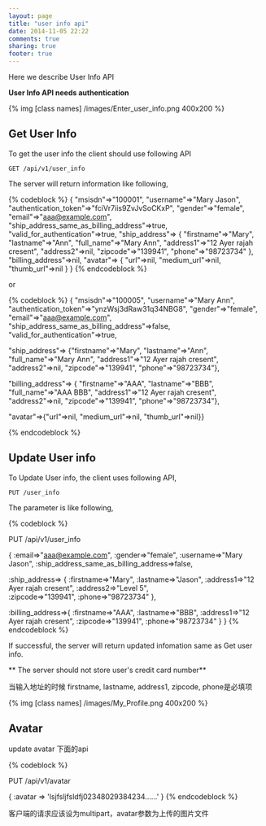 ```yaml
---
layout: page
title: "user info api"
date: 2014-11-05 22:22
comments: true
sharing: true
footer: true
---
```


Here we describe User Info API

**User Info API needs authentication**

{% img [class names] /images/Enter_user_info.png 400x200 %}

## Get User Info

To get the user info the client should use following API

`GET /api/v1/user_info`

The server will return information like following,

{% codeblock %}
{
  "msisdn"=>"100001",
   "username"=>"Mary Jason",
   "authentication_token"=>"fciVr7iis9ZvJvSoCKxP",
   "gender"=>"female",
   "email"=>"aaa@example.com",
   "ship_address_same_as_billing_address"=>true,
   "valid_for_authentication"=>true,
   "ship_address"=>
    {
      "firstname"=>"Mary",
     "lastname"=>"Ann",
     "full_name"=>"Mary Ann",
     "address1"=>"12 Ayer rajah cresent",
     "address2"=>nil,
     "zipcode"=>"139941",
     "phone"=>"98723734"
    },
   "billing_address"=>nil,
   "avatar"=>
    {
      "url"=>nil, 
      "medium_url"=>nil, 
      "thumb_url"=>nil
   }
}
{% endcodeblock %}

or

{% codeblock %}
{
  "msisdn"=>"100005",
 "username"=>"Mary Ann",
 "authentication_token"=>"ynzWsj3dRaw31q34NBG8",
 "gender"=>"female",
 "email"=>"aaa@example.com",
 "ship_address_same_as_billing_address"=>false,
 "valid_for_authentication"=>true,

 "ship_address"=>
  {"firstname"=>"Mary",
   "lastname"=>"Ann",
   "full_name"=>"Mary Ann",
   "address1"=>"12 Ayer rajah cresent",
   "address2"=>nil,
   "zipcode"=>"139941",
   "phone"=>"98723734"},

 "billing_address"=>
  {
    "firstname"=>"AAA",
   "lastname"=>"BBB",
   "full_name"=>"AAA BBB",
   "address1"=>"12 Ayer rajah cresent",
   "address2"=>nil,
   "zipcode"=>"139941",
   "phone"=>"98723734"},

  "avatar"=>{"url"=>nil, "medium_url"=>nil, "thumb_url"=>nil}}

{% endcodeblock %}

## Update User info
To Update User info, the client uses following API,

`PUT /user_info`

The parameter is like following,

{% codeblock %}

PUT /api/v1/user_info

{
   :email=>"aaa@example.com",
   :gender=>"female",
   :username=>"Mary Jason",
   :ship_address_same_as_billing_address=>false,

   :ship_address=> {
    :firstname=>"Mary", 
    :lastname=>"Jason", 
    :address1=>"12 Ayer rajah cresent",
    :address2=>"Level 5",  
    :zipcode=>"139941",
    :phone=>"98723734"
   },

   :billing_address=>{
    :firstname=>"AAA", 
    :lastname=>"BBB", 
    :address1=>"12 Ayer rajah cresent", 
    :zipcode=>"139941", 
    :phone=>"98723734"
  }
}
{% endcodeblock %}

If successful, the server will return updated infomation same as Get user info.

** The server should not store user's credit card number**

当输入地址的时候 firstname, lastname, address1, zipcode, phone是必填项


{% img [class names] /images/My_Profile.png 400x200 %}

## Avatar

update avatar 下面的api

{% codeblock %}

PUT /api/v1/avatar

{
   :avatar => 'lsjfsljfsldfj02348029384234......'
}
{% endcodeblock %}

客户端的请求应该设为multipart，avatar参数为上传的图片文件
